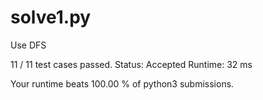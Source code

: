 # solve1.py

Use DFS

11 / 11 test cases passed.
Status: Accepted
Runtime: 32 ms

Your runtime beats 100.00 % of python3 submissions.


